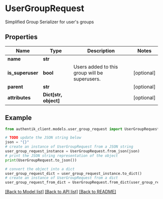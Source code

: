 # UserGroupRequest

Simplified Group Serializer for user's groups

## Properties

Name | Type | Description | Notes
------------ | ------------- | ------------- | -------------
**name** | **str** |  | 
**is_superuser** | **bool** | Users added to this group will be superusers. | [optional] 
**parent** | **str** |  | [optional] 
**attributes** | **Dict[str, object]** |  | [optional] 

## Example

```python
from authentik_client.models.user_group_request import UserGroupRequest

# TODO update the JSON string below
json = "{}"
# create an instance of UserGroupRequest from a JSON string
user_group_request_instance = UserGroupRequest.from_json(json)
# print the JSON string representation of the object
print(UserGroupRequest.to_json())

# convert the object into a dict
user_group_request_dict = user_group_request_instance.to_dict()
# create an instance of UserGroupRequest from a dict
user_group_request_from_dict = UserGroupRequest.from_dict(user_group_request_dict)
```
[[Back to Model list]](../README.md#documentation-for-models) [[Back to API list]](../README.md#documentation-for-api-endpoints) [[Back to README]](../README.md)


